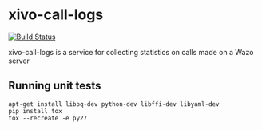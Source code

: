 xivo-call-logs
=========
[![Build Status](https://travis-ci.org/wazo-pbx/xivo-call-logs.png?branch=master)](https://travis-ci.org/wazo-pbx/xivo-call-logs)

xivo-call-logs is a service for collecting statistics on calls made on a Wazo server


Running unit tests
------------------

```
apt-get install libpq-dev python-dev libffi-dev libyaml-dev
pip install tox
tox --recreate -e py27
```


